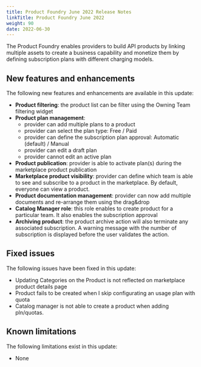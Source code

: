 ```yaml
---
title: Product Foundry June 2022 Release Notes
linkTitle: Product Foundry June 2022
weight: 90
date: 2022-06-30
---
```


The Product Foundry enables providers to build API products by linking multiple assets to create a business capability and monetize them by defining subscription plans with different charging models.

## New features and enhancements

The following new features and enhancements are available in this update:

* **Product filtering**: the product list can be filter using the Owning Team filtering widget
* **Product plan management**:
    * provider can add multiple plans to a product
    * provider can select the plan type: Free / Paid
    * provider can define the subscription plan approval: Automatic (default) / Manual
    * provider can edit a draft plan
    * provider cannot edit an active plan
* **Product publication**: provider is able to activate plan(s) during the marketplace product publication
* **Marketplace product visibility**: provider can define which team is able to see and subscribe to a product in the marketplace. By default, everyone can view a product.
* **Product documentation management**: provider can now add multiple documents and re-arrange them using the drag&drop
* **Catalog Manager role**: this role enables to create product for a particular team. It also enables the subscription approval
* **Archiving product**: the product archive action will also terminate any associated subscription. A warning message with the number of subscription is displayed before the user validates the action.

## Fixed issues

The following issues have been fixed in this update:

* Updating Categories on the Product is not reflected on marketplace product details page
* Product fails to be created when I skip configurating an usage plan with quota
* Catalog manager is not able to create a product when adding pln/quotas.

## Known limitations

The following limitations exist in this update:

* None
